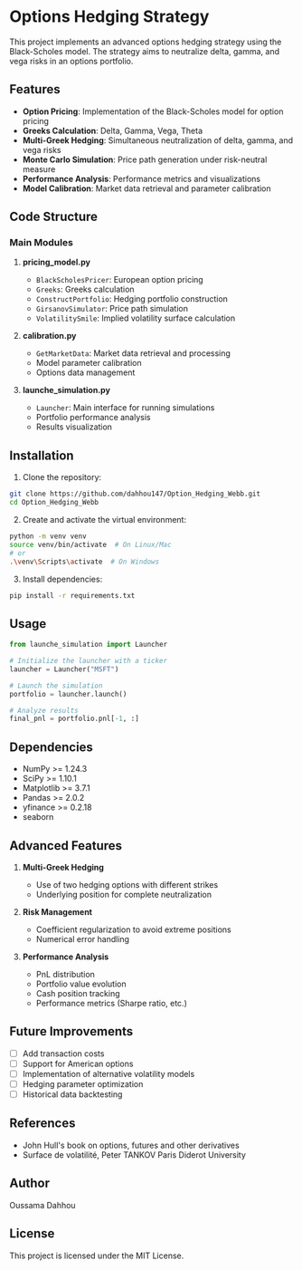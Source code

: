 # Options Hedging Strategy

This project implements an advanced options hedging strategy using the Black-Scholes model. The strategy aims to neutralize delta, gamma, and vega risks in an options portfolio.

## Features

- **Option Pricing**: Implementation of the Black-Scholes model for option pricing
- **Greeks Calculation**: Delta, Gamma, Vega, Theta
- **Multi-Greek Hedging**: Simultaneous neutralization of delta, gamma, and vega risks
- **Monte Carlo Simulation**: Price path generation under risk-neutral measure
- **Performance Analysis**: Performance metrics and visualizations
- **Model Calibration**: Market data retrieval and parameter calibration

## Code Structure

### Main Modules

1. **pricing_model.py**
   - `BlackScholesPricer`: European option pricing
   - `Greeks`: Greeks calculation
   - `ConstructPortfolio`: Hedging portfolio construction
   - `GirsanovSimulator`: Price path simulation
   - `VolatilitySmile`: Implied volatility surface calculation

2. **calibration.py**
   - `GetMarketData`: Market data retrieval and processing
   - Model parameter calibration
   - Options data management

3. **launche_simulation.py**
   - `Launcher`: Main interface for running simulations
   - Portfolio performance analysis
   - Results visualization

## Installation

1. Clone the repository:
```bash
git clone https://github.com/dahhou147/Option_Hedging_Webb.git
cd Option_Hedging_Webb
```

2. Create and activate the virtual environment:
```bash
python -m venv venv
source venv/bin/activate  # On Linux/Mac
# or
.\venv\Scripts\activate  # On Windows
```

3. Install dependencies:
```bash
pip install -r requirements.txt
```

## Usage

```python
from launche_simulation import Launcher

# Initialize the launcher with a ticker
launcher = Launcher("MSFT")

# Launch the simulation
portfolio = launcher.launch()

# Analyze results
final_pnl = portfolio.pnl[-1, :]
```

## Dependencies

- NumPy >= 1.24.3
- SciPy >= 1.10.1
- Matplotlib >= 3.7.1
- Pandas >= 2.0.2
- yfinance >= 0.2.18
- seaborn

## Advanced Features

1. **Multi-Greek Hedging**
   - Use of two hedging options with different strikes
   - Underlying position for complete neutralization

2. **Risk Management**
   - Coefficient regularization to avoid extreme positions
   - Numerical error handling

3. **Performance Analysis**
   - PnL distribution
   - Portfolio value evolution
   - Cash position tracking
   - Performance metrics (Sharpe ratio, etc.)

## Future Improvements

- [ ] Add transaction costs
- [ ] Support for American options
- [ ] Implementation of alternative volatility models
- [ ] Hedging parameter optimization
- [ ] Historical data backtesting

## References

- John Hull's book on options, futures and other derivatives
- Surface de volatilité, Peter TANKOV Paris Diderot University

## Author

Oussama Dahhou

## License

This project is licensed under the MIT License.
